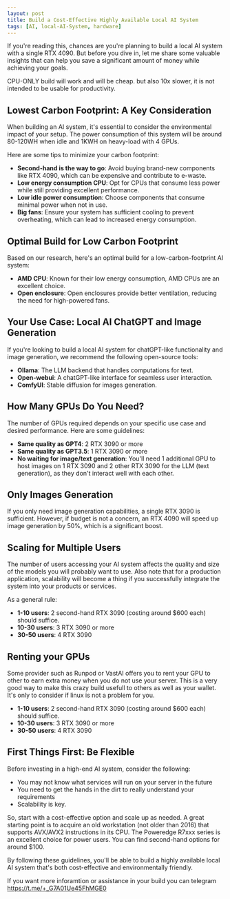 ```yaml
---
layout: post
title: Build a Cost-Effective Highly Available Local AI System
tags: [AI, local-AI-System, hardware]
---
```


If you're reading this, chances are you're planning to build a local AI system with a single RTX 4090. But before you dive in, let me share some valuable insights that can help you save a significant amount of money while achieving your goals.

CPU-ONLY build will work and will be cheap. but also 10x slower, it is not intended to be usable for productivity.

**Lowest Carbon Footprint: A Key Consideration**
---------------------------------------------

When building an AI system, it's essential to consider the environmental impact of your setup. The power consumption of this system will be around 80-120WH when idle and 1KWH on  heavy-load with 4 GPUs.

Here are some tips to minimize your carbon footprint:

* **Second-hand is the way to go**: Avoid buying brand-new components like RTX 4090, which can be expensive and contribute to e-waste.
* **Low energy consumption CPU**: Opt for CPUs that consume less power while still providing excellent performance.
* **Low idle power consumption**: Choose components that consume minimal power when not in use.
* **Big fans**: Ensure your system has sufficient cooling to prevent overheating, which can lead to increased energy consumption.

**Optimal Build for Low Carbon Footprint**
-----------------------------------------

Based on our research, here's an optimal build for a low-carbon-footprint AI system:

* **AMD CPU**: Known for their low energy consumption, AMD CPUs are an excellent choice.
* **Open enclosure**: Open enclosures provide better ventilation, reducing the need for high-powered fans.

**Your Use Case: Local AI ChatGPT and Image Generation**
---------------------------------------------------------

If you're looking to build a local AI system for chatGPT-like functionality and image generation, we recommend the following open-source tools:

* **Ollama**: The LLM backend that handles computations for text.
* **Open-webui**: A chatGPT-like interface for seamless user interaction.
* **ComfyUI**: Stable diffusion for images generation.

**How Many GPUs Do You Need?**
-----------------------------

The number of GPUs required depends on your specific use case and desired performance. Here are some guidelines:

* **Same quality as GPT4**: 2 RTX 3090 or more
* **Same quality as GPT3.5**: 1 RTX 3090 or more
* **No waiting for image/text generation**: You'll need 1 additional GPU to host images on 1 RTX 3090 and 2 other RTX 3090 for the LLM (text generation), as they don't interact well with each other.

**Only Images Generation**
---------------------------

If you only need image generation capabilities, a single RTX 3090 is sufficient. However, if budget is not a concern, an RTX 4090 will speed up image generation by 50%, which is a significant boost.

**Scaling for Multiple Users**
------------------------------

The number of users accessing your AI system affects the quality and size of the models you will probably want to use. 
Also note that for a production application, scalability will become a thing if you successfully integrate the system into your products or services.

As a general rule:

* **1-10 users**: 2 second-hand RTX 3090 (costing around $600 each) should suffice.
* **10-30 users**: 3 RTX 3090 or more
* **30-50 users**: 4 RTX 3090

**Renting your GPUs**
------------------------------

Some provider such as Runpod or VastAI offers you to rent your GPU to other to earn extra money when you do not use your server. This is a very good way to make this crazy build usefull to others as well as your wallet. It's only to consider if linux is not a problem for you.

* **1-10 users**: 2 second-hand RTX 3090 (costing around $600 each) should suffice.
* **10-30 users**: 3 RTX 3090 or more
* **30-50 users**: 4 RTX 3090

**First Things First: Be Flexible**
--------------------------------------

Before investing in a high-end AI system, consider the following:

* You may not know what services will run on your server in the future
* You need to get the hands in the dirt to really understand your requirements
* Scalability is key.

So, start with a cost-effective option and scale up as needed. A great starting point is to acquire an old workstation (not older than 2016) that supports AVX/AVX2 instructions in its CPU. The Poweredge R7xxx series is an excellent choice for power users. You can find second-hand options for around $100.

By following these guidelines, you'll be able to build a highly available local AI system that's both cost-effective and environmentally friendly.

If you want more inforamtion or assistance in your build you can telegram https://t.me/+_G7A01Ue45FhMGE0
